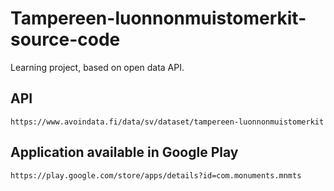 # Tampereen-luonnonmuistomerkit-source-code
Learning project, based on open data API.
## API
    https://www.avoindata.fi/data/sv/dataset/tampereen-luonnonmuistomerkit 
## Application available in Google Play
    https://play.google.com/store/apps/details?id=com.monuments.mnmts
